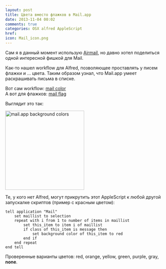```yaml
---
layout: post
title: Цвета вместо флажков в Mail.app
date: 2013-11-04 00:02
comments: true
categories: OSX alfred AppleScript
href: 
icon: Mail_icon.png
---
```


Сам я в данный момент использую [Airmail](https://itunes.apple.com/us/app/airmail/id573171375?mt=12&uo=4&at=10l4tL&ct=searchlink), но давно хотел поделиться одной интересной фишкой для Mail.

Как-то нашел workflow для Alfred, позволяющее проставлять у писем флажки и … цвета. Таким образом узнал, что Mail.app умеет раскрашивать письма в списке.

Вот сам workflow: [mail color](http://cl.ly/252H150J4420)  
А вот для флажков: [mail flag](http://cl.ly/2T2z210p0K0l)

Выглядит это так: <!--more-->

<a class="screenshot" href="https://www.monosnap.com/image/8pYu4KxY0w5rzIZ0C3kSl9jkf.png" rel="screenshot" title="mail color alfred workflow"><img src="https://www.monosnap.com/image/8pYu4KxY0w5rzIZ0C3kSl9jkf.png" alt="mail.app background colors" style="width: 250px" /></a>

Те, у кого нет Alfred, могут прикрутить этот AppleScript к любой другой запускалке скриптов (пример с красным цветом):

```
tell application "Mail"	set maillist to selection	repeat with i from 1 to number of items in maillist		set this_item to item i of maillist		if class of this_item is message then			set background color of this_item to red		end if	end repeatend tell
```Проверенные варианты цветов: red, orange, yellow, green, purple, gray, **none**.